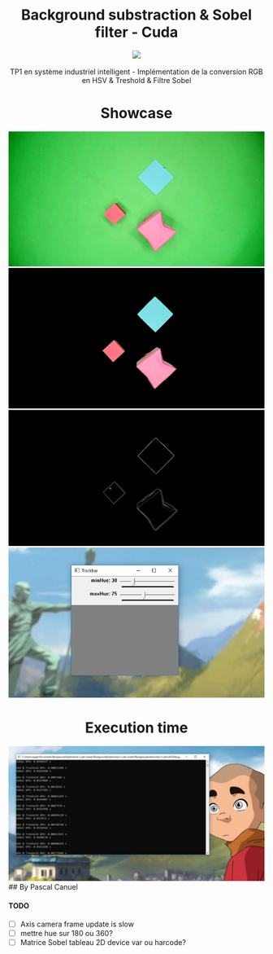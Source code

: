 <h1 align="center">Background substraction & Sobel filter - Cuda</h1> 
<p align="center">
<img src="https://img.shields.io/badge/License-MIT-blue.svg">
</p>

<p align="center">TP1 en système industriel intelligent - Implémentation de la conversion RGB en HSV & Treshold & Filtre Sobel</p>

<h1 align="center">Showcase</h1>
<img src="Backgroundsubstraction-Cuda/Showcase/frame.PNG"/>
<img src="Backgroundsubstraction-Cuda/Showcase/treshold.PNG"/>
<img src="Backgroundsubstraction-Cuda/Showcase/sobel.PNG"/>
<img src="Backgroundsubstraction-Cuda/Showcase/trackbar.PNG"/>

<h1 align="center">Execution time</h1>
<img src="Backgroundsubstraction-Cuda/Showcase/execTime.PNG"/>
## By Pascal Canuel

#### TODO
- [ ] Axis camera frame update is slow
- [ ] mettre hue sur 180 ou 360?
- [ ] Matrice Sobel tableau 2D device var ou harcode?
